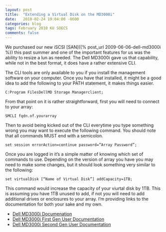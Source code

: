 ```yaml
---
layout: post
title:  "Extending a Virtual Disk on the MD3000i"
date:   2010-02-24 19:04:00 -0600
categories: blog
tags: February 2010 KU SOECS
comments: false
---
```

We purchased our new iSCSI [SAN]({% post_url 2009-06-06-dell-md3000i %}) this past summer and one of the important features for us was the ability to resize a lun as needed. The Dell MD3000i gave us that capability, while not in the best format, it does have a rather extensive CLI.

The CLI tools are only available to you if you install the management software on your computer. Once you have that installed, it might be a good idea to add the following to your PATH statement, it makes things easier.

``` dos
C:Program FilesDellMD Storage Managerclient;
```

From that point on it is rather straightforward, first you will need to connect to your array:

``` dos
SMCLI fqdn.of.yourarray
```

Then to avoid being kicked out of the CLI everytime you type something wrong you may want to execute the following command. You should note that all commands MUST end with a semicolon.

``` dos
set session errorAction=continue password=”Array Password”;
```

Once you are logged in it’s a simple matter of knowing which set of commands to use. Depending on the version of array you have you may need to make some changes, but it should look something very similar to the following:

``` dos
set virtualDisk [“Name of Virtual Disk”] addCapacity=1TB;
```

This command would increase the capacity of your viurtal disk by 1TB. This is assuming you have 1TB unused to add, if not you will need to add additional drives or enclosures to your array. I’m providing links to the documentation for both your sake and my own.

* [Dell MD3000i Documenation](http://support.dell.com/support/edocs/systems/md3000i/en/index.htm)
* [Dell MD3000i First Gen User Documentation](http://support.dell.com/support/edocs/systems/md3000i/en/1stGen/index.htm)
* [Dell MD3000i Second Gen User Documentation](http://support.dell.com/support/edocs/systems/md3000i/en/2ndGen/index.htm)
